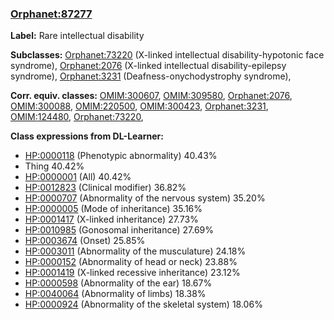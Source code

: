 
### [Orphanet:87277](http://www.orpha.net/ORDO/Orphanet_87277)
**Label:** Rare intellectual disability

**Subclasses:** [Orphanet:73220](http://www.orpha.net/ORDO/Orphanet_73220) (X-linked intellectual disability-hypotonic face syndrome), [Orphanet:2076](http://www.orpha.net/ORDO/Orphanet_2076) (X-linked intellectual disability-epilepsy syndrome), [Orphanet:3231](http://www.orpha.net/ORDO/Orphanet_3231) (Deafness-onychodystrophy syndrome), 

**Corr. equiv. classes:** [OMIM:300607](http://purl.obolibrary.org/obo/OMIM_300607), [OMIM:309580](http://purl.obolibrary.org/obo/OMIM_309580), [Orphanet:2076](http://www.orpha.net/ORDO/Orphanet_2076), [OMIM:300088](http://purl.obolibrary.org/obo/OMIM_300088), [OMIM:220500](http://purl.obolibrary.org/obo/OMIM_220500), [OMIM:300423](http://purl.obolibrary.org/obo/OMIM_300423), [Orphanet:3231](http://www.orpha.net/ORDO/Orphanet_3231), [OMIM:124480](http://purl.obolibrary.org/obo/OMIM_124480), [Orphanet:73220](http://www.orpha.net/ORDO/Orphanet_73220), 

**Class expressions from DL-Learner:**

- [HP:0000118](http://purl.obolibrary.org/obo/HP_0000118) (Phenotypic abnormality) 40.43%
- Thing 40.42%
- [HP:0000001](http://purl.obolibrary.org/obo/HP_0000001) (All) 40.42%
- [HP:0012823](http://purl.obolibrary.org/obo/HP_0012823) (Clinical modifier) 36.82%
- [HP:0000707](http://purl.obolibrary.org/obo/HP_0000707) (Abnormality of the nervous system) 35.20%
- [HP:0000005](http://purl.obolibrary.org/obo/HP_0000005) (Mode of inheritance) 35.16%
- [HP:0001417](http://purl.obolibrary.org/obo/HP_0001417) (X-linked inheritance) 27.73%
- [HP:0010985](http://purl.obolibrary.org/obo/HP_0010985) (Gonosomal inheritance) 27.69%
- [HP:0003674](http://purl.obolibrary.org/obo/HP_0003674) (Onset) 25.85%
- [HP:0003011](http://purl.obolibrary.org/obo/HP_0003011) (Abnormality of the musculature) 24.18%
- [HP:0000152](http://purl.obolibrary.org/obo/HP_0000152) (Abnormality of head or neck) 23.88%
- [HP:0001419](http://purl.obolibrary.org/obo/HP_0001419) (X-linked recessive inheritance) 23.12%
- [HP:0000598](http://purl.obolibrary.org/obo/HP_0000598) (Abnormality of the ear) 18.67%
- [HP:0040064](http://purl.obolibrary.org/obo/HP_0040064) (Abnormality of limbs) 18.38%
- [HP:0000924](http://purl.obolibrary.org/obo/HP_0000924) (Abnormality of the skeletal system) 18.06%


